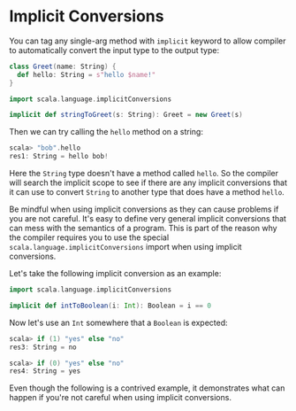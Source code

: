 <h1>Implicit Conversions</h1>

You can tag any single-arg method with `implicit` keyword to allow compiler to automatically convert the input type to 
the output type:

```scala
class Greet(name: String) {
  def hello: String = s"hello $name!"
}

import scala.language.implicitConversions

implicit def stringToGreet(s: String): Greet = new Greet(s)
```

Then we can try calling the `hello` method on a string:

```scala
scala> "bob".hello
res1: String = hello bob!
```
Here the `String` type doesn't have a method called `hello`. So the compiler will search the implicit scope to see if 
there are any implicit conversions that it can use to convert `String` to another type that does have a method `hello`.

Be mindful when using implicit conversions as they can cause problems if you are not careful. It's easy to define very 
general implicit conversions that can mess with the semantics of a program. This is part of the reason why the compiler 
requires you to use the special `scala.language.implicitConversions` import when using implicit conversions.

Let's take the following implicit conversion as an example:

```scala
import scala.language.implicitConversions

implicit def intToBoolean(i: Int): Boolean = i == 0
```

Now let's use an `Int` somewhere that a `Boolean` is expected:

```scala
scala> if (1) "yes" else "no"
res3: String = no

scala> if (0) "yes" else "no"
res4: String = yes
```

Even though the following is a contrived example, it demonstrates what can happen if you're not careful when using
implicit conversions.